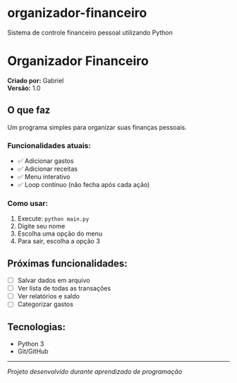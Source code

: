 # organizador-financeiro
Sistema de controle financeiro pessoal utilizando Python

# Organizador Financeiro

**Criado por:** Gabriel  
**Versão:** 1.0

##  O que faz

Um programa simples para organizar suas finanças pessoais.

### Funcionalidades atuais:
- ✅ Adicionar gastos
- ✅ Adicionar receitas  
- ✅ Menu interativo
- ✅ Loop contínuo (não fecha após cada ação)

### Como usar:
1. Execute: `python main.py`
2. Digite seu nome
3. Escolha uma opção do menu
4. Para sair, escolha a opção 3

##  Próximas funcionalidades:
- [ ] Salvar dados em arquivo
- [ ] Ver lista de todas as transações
- [ ] Ver relatórios e saldo
- [ ] Categorizar gastos

##  Tecnologias:
- Python 3
- Git/GitHub

---
*Projeto desenvolvido durante aprendizado de programação*